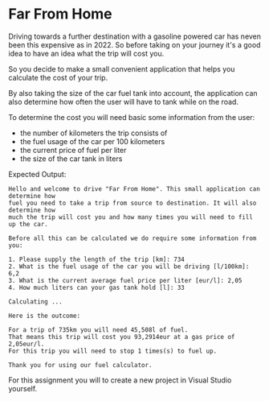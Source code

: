 # Far From Home

Driving towards a further destination with a gasoline powered car has neven been this expensive as in 2022. So before taking on your journey it's a good idea to have an idea what the trip will cost you.

So you decide to make a small convenient application that helps you calculate the cost of your trip.

By also taking the size of the car fuel tank into account, the application can also determine how often the user will have to tank while on the road.

To determine the cost you will need basic some information from the user:

* the number of kilometers the trip consists of
* the fuel usage of the car per 100 kilometers
* the current price of fuel per liter
* the size of the car tank in liters

Expected Output:

```text
Hello and welcome to drive "Far From Home". This small application can determine how
fuel you need to take a trip from source to destination. It will also determine how
much the trip will cost you and how many times you will need to fill up the car.

Before all this can be calculated we do require some information from you:

1. Please supply the length of the trip [km]: 734
2. What is the fuel usage of the car you will be driving [l/100km]: 6,2
3. What is the current average fuel price per liter [eur/l]: 2,05
4. How much liters can your gas tank hold [l]: 33

Calculating ...

Here is the outcome:

For a trip of 735km you will need 45,508l of fuel.
That means this trip will cost you 93,2914eur at a gas price of 2,05eur/l.
For this trip you will need to stop 1 times(s) to fuel up.

Thank you for using our fuel calculator.
```

For this assignment you will to create a new project in Visual Studio yourself.
